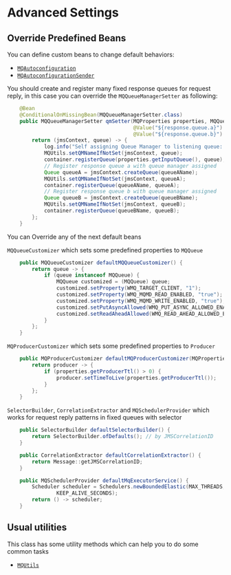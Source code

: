 # Advanced Settings

## Override Predefined Beans

You can define custom beans to change default behaviors:

- [`MQAutoconfiguration`](https://github.com/bancolombia/commons-jms/blob/main/commons-jms-mq/src/main/java/co/com/bancolombia/commons/jms/mq/config/MQAutoconfiguration.java)
- [`MQAutoconfigurationSender`](https://github.com/bancolombia/commons-jms/blob/main/commons-jms-mq/src/main/java/co/com/bancolombia/commons/jms/mq/config/senders/MQAutoconfigurationSender.java)

You should create and register many fixed response queues for request reply, in this case you can override the
`MQQueueManagerSetter` as following:

```java
    @Bean
    @ConditionalOnMissingBean(MQQueueManagerSetter.class)
    public MQQueueManagerSetter qmSetter(MQProperties properties, MQQueuesContainer container,
                                         @Value("${response.queue.a}") String queueAName,
                                         @Value("${response.queue.b}") String queueBName) {
        return (jmsContext, queue) -> {
            log.info("Self assigning Queue Manager to listening queue: {}", queue.toString());
            MQUtils.setQMNameIfNotSet(jmsContext, queue);
            container.registerQueue(properties.getInputQueue(), queue);
            // Register response queue a with queue manager assigned
            Queue queueA = jmsContext.createQueue(queueAName);
            MQUtils.setQMNameIfNotSet(jmsContext, queueA);
            container.registerQueue(queueAName, queueA);
            // Register response queue b with queue manager assigned
            Queue queueB = jmsContext.createQueue(queueBName);
            MQUtils.setQMNameIfNotSet(jmsContext, queueB);
            container.registerQueue(queueBName, queueB);
        };
    }
```

You can Override any of the next default beans

`MQQueueCustomizer` which sets some predefined properties to `MQQueue`

```java
    public MQQueueCustomizer defaultMQQueueCustomizer() {
        return queue -> {
            if (queue instanceof MQQueue) {
                MQQueue customized = (MQQueue) queue;
                customized.setProperty(WMQ_TARGET_CLIENT, "1");
                customized.setProperty(WMQ_MQMD_READ_ENABLED, "true");
                customized.setProperty(WMQ_MQMD_WRITE_ENABLED, "true");
                customized.setPutAsyncAllowed(WMQ_PUT_ASYNC_ALLOWED_ENABLED);
                customized.setReadAheadAllowed(WMQ_READ_AHEAD_ALLOWED_ENABLED);
            }
        };
    }
```

`MQProducerCustomizer` which sets some predefined properties to `Producer`

```java
    public MQProducerCustomizer defaultMQProducerCustomizer(MQProperties properties) {
        return producer -> {
            if (properties.getProducerTtl() > 0) {
                producer.setTimeToLive(properties.getProducerTtl());
            }
        };
    }
```

`SelectorBuilder`, `CorrelationExtractor` and `MQSchedulerProvider` which works for request reply patterns in fixed queues with selector

```java
    public SelectorBuilder defaultSelectorBuilder() {
        return SelectorBuilder.ofDefaults(); // by JMSCorrelationID
    }

    public CorrelationExtractor defaultCorrelationExtractor() {
        return Message::getJMSCorrelationID;
    }

    public MQSchedulerProvider defaultMqExecutorService() {
        Scheduler scheduler = Schedulers.newBoundedElastic(MAX_THREADS, 2, "selector-pool",
                KEEP_ALIVE_SECONDS);
        return () -> scheduler;
    }
```


## Usual utilities

This class has some utility methods which can help you to do some common tasks

- [`MQUtils`](https://github.com/bancolombia/commons-jms/blob/main/commons-jms-mq/src/main/java/co/com/bancolombia/commons/jms/mq/utils/MQUtils.java)